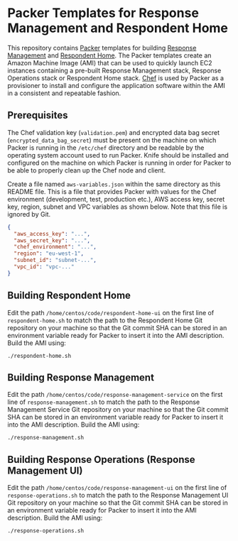 # Packer Templates for Response Management and Respondent Home
This repository contains [Packer](https://www.packer.io/) templates for building [Response Management](https://github.com/ONSdigital/response-management-service) and [Respondent Home](https://github.com/ONSdigital/respondent-home-ui). The Packer templates create an Amazon Machine Image (AMI) that can be used to quickly launch EC2 instances containing a pre-built Response Management stack, Response Operations stack or Respondent Home stack. [Chef](https://chef.io/) is used by Packer as a provisioner to install and configure the application software within the AMI in a consistent and repeatable fashion.

## Prerequisites
The Chef validation key (`validation.pem`) and encrypted data bag secret (`encrypted_data_bag_secret`) must be present on the machine on which Packer is running in the `/etc/chef` directory and be readable by the operating system account used to run Packer. Knife should be installed and configured on the machine on which Packer is running in order for Packer to be able to properly clean up the Chef node and client.

Create a file named `aws-variables.json` within the same directory as this README file. This is a file that provides Packer with values for the Chef environment (development, test, production etc.), AWS access key, secret key, region, subnet and VPC variables as shown below. Note that this file is ignored by Git.

```json
{
  "aws_access_key": "...",
  "aws_secret_key": "...",
  "chef_environment": "...",
  "region": "eu-west-1",
  "subnet_id": "subnet-...",
  "vpc_id": "vpc-..."
}
```

## Building Respondent Home
Edit the path `/home/centos/code/respondent-home-ui` on the first line of `respondent-home.sh` to match the path to the Respondent Home Git repository on your machine so that the Git commit SHA can be stored in an environment variable ready for Packer to insert it into the AMI description. Build the AMI using:

  `./respondent-home.sh`

## Building Response Management
Edit the path `/home/centos/code/response-management-service` on the first line of `response-management.sh` to match the path to the Response Management Service Git repository on your machine so that the Git commit SHA can be stored in an environment variable ready for Packer to insert it into the AMI description. Build the AMI using:

  `./response-management.sh`

## Building Response Operations (Response Management UI)
Edit the path `/home/centos/code/response-management-ui` on the first line of `response-operations.sh` to match the path to the Response Management UI Git repository on your machine so that the Git commit SHA can be stored in an environment variable ready for Packer to insert it into the AMI description. Build the AMI using:

  `./response-operations.sh`
